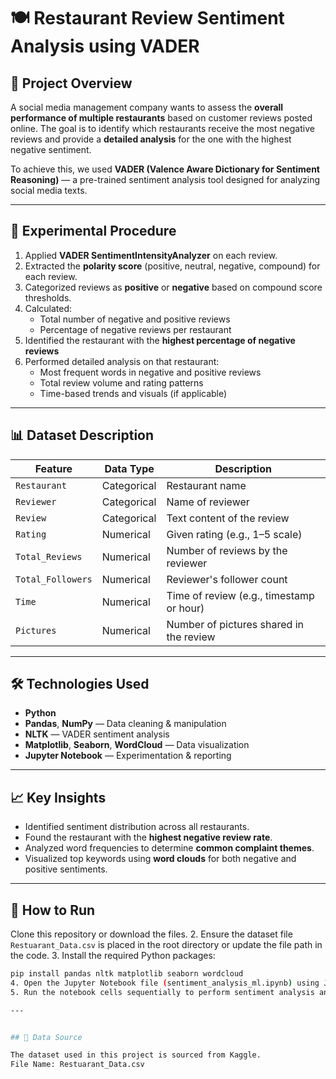 # 🍽️ Restaurant Review Sentiment Analysis using VADER

## 📖 Project Overview

A social media management company wants to assess the **overall performance of multiple restaurants** based on customer reviews posted online. 
The goal is to identify which restaurants receive the most negative reviews and provide a **detailed analysis** for the one with the highest negative sentiment.

To achieve this, we used **VADER (Valence Aware Dictionary for Sentiment Reasoning)** — a pre-trained sentiment analysis tool designed for analyzing social media texts.

---

## 🧪 Experimental Procedure

1. Applied **VADER SentimentIntensityAnalyzer** on each review.
2. Extracted the **polarity score** (positive, neutral, negative, compound) for each review.
3. Categorized reviews as **positive** or **negative** based on compound score thresholds.
4. Calculated:
   - Total number of negative and positive reviews
   - Percentage of negative reviews per restaurant
5. Identified the restaurant with the **highest percentage of negative reviews**
6. Performed detailed analysis on that restaurant:
   - Most frequent words in negative and positive reviews
   - Total review volume and rating patterns
   - Time-based trends and visuals (if applicable)

---

## 📊 Dataset Description

| Feature           | Data Type   | Description                                |
|------------------|-------------|--------------------------------------------|
| `Restaurant`      | Categorical | Restaurant name                |
| `Reviewer`        | Categorical |Name of reviewer              |
| `Review`          | Categorical | Text content of the review                 |
| `Rating`          | Numerical   | Given rating (e.g., 1–5 scale)             |
| `Total_Reviews`   | Numerical   | Number of reviews by the reviewer          |
| `Total_Followers` | Numerical   | Reviewer's follower count                  |
| `Time`            | Numerical   | Time of review (e.g., timestamp or hour)   |
| `Pictures`        | Numerical   | Number of pictures shared in the review    |

---

## 🛠️ Technologies Used

- **Python**
- **Pandas**, **NumPy** — Data cleaning & manipulation
- **NLTK** — VADER sentiment analysis
- **Matplotlib**, **Seaborn**, **WordCloud** — Data visualization
- **Jupyter Notebook** — Experimentation & reporting

---

## 📈 Key Insights

- Identified sentiment distribution across all restaurants.
- Found the restaurant with the **highest negative review rate**.
- Analyzed word frequencies to determine **common complaint themes**.
- Visualized top keywords using **word clouds** for both negative and positive sentiments.

---

## 🚀 How to Run

Clone this repository or download the files.
2. Ensure the dataset file `Restuarant_Data.csv` is placed in the root directory or update the file path in the code.
3. Install the required Python packages:
   ```bash
   pip install pandas nltk matplotlib seaborn wordcloud
4. Open the Jupyter Notebook file (sentiment_analysis_ml.ipynb) using Jupyter.
5. Run the notebook cells sequentially to perform sentiment analysis and view visualizations.

---


## 📂 Data Source

The dataset used in this project is sourced from Kaggle.
File Name: Restuarant_Data.csv
